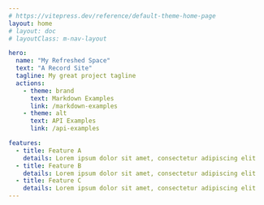 ```yaml
---
# https://vitepress.dev/reference/default-theme-home-page
layout: home
# layout: doc
# layoutClass: m-nav-layout

hero:
  name: "My Refreshed Space"
  text: "A Record Site"
  tagline: My great project tagline
  actions:
    - theme: brand
      text: Markdown Examples
      link: /markdown-examples
    - theme: alt
      text: API Examples
      link: /api-examples

features:
  - title: Feature A
    details: Lorem ipsum dolor sit amet, consectetur adipiscing elit
  - title: Feature B
    details: Lorem ipsum dolor sit amet, consectetur adipiscing elit
  - title: Feature C
    details: Lorem ipsum dolor sit amet, consectetur adipiscing elit
---
```


